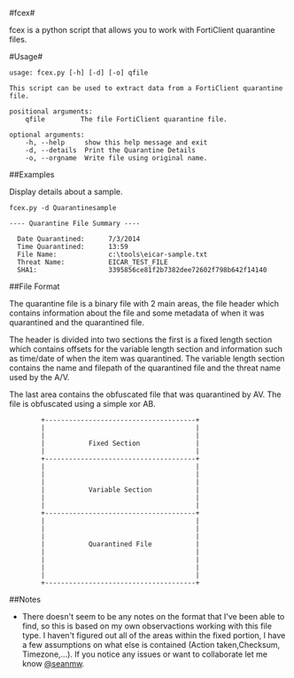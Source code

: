 #fcex#

fcex is a python script that allows you to work with FortiClient quarantine files. 

#Usage#


    usage: fcex.py [-h] [-d] [-o] qfile

    This script can be used to extract data from a FortiClient quarantine file.

    positional arguments:
        qfile         The file FortiClient quarantine file.

    optional arguments:
        -h, --help     show this help message and exit
        -d, --details  Print the Quarantine Details
        -o, --orgname  Write file using original name.

##Examples

Display details about a sample. 

    fcex.py -d Quarantinesample

    ---- Quarantine File Summary ----

      Date Quarantined:      7/3/2014
      Time Quarantined:      13:59
      File Name:             c:\tools\eicar-sample.txt
      Threat Name:           EICAR_TEST_FILE
      SHA1:                  3395856ce81f2b7382dee72602f798b642f14140



##File Format

The quarantine file is a binary file with 2 main areas, the file header
which contains information about the file and some metadata of when it was
quarantined and the quarantined file. 

The header is divided into two sections the first is a fixed length section
which contains offsets for the variable length section and information 
such as time/date of when the item was quarantined. The variable length
section contains the name and filepath of the quarantined file and the 
threat name used by the A/V.

The last area contains the obfuscated file that was quarantined 
by AV. The file is obfuscated using a simple xor AB. 


            +--------------------------------------+
            |                                      |
            |                                      |
            |           Fixed Section              |
            |                                      |
            +--------------------------------------+
            |                                      |
            |                                      |
            |                                      |
            |           Variable Section           |
            |                                      |
            |                                      |
            +--------------------------------------+
            |                                      |
            |                                      |
            |                                      |
            |           Quarantined File           |
            |                                      |
            |                                      |
            |                                      |
            |                                      |
            +--------------------------------------+

##Notes

* There doesn't seem to be any notes on the format that I've been able
to find, so this is based on my own observactions working with this file
type. I haven't figured out all of the areas within the fixed portion, I 
have a few assumptions on what else is contained 
(Action taken,Checksum, Timezone,...). If you notice any issues or want to collaborate let me know 
[@seanmw](https://twitter.com/seanmw).

